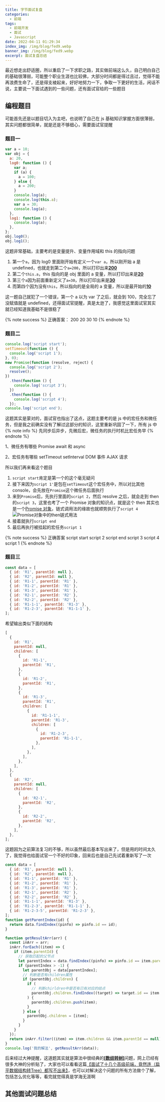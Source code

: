 ```yaml
---
title: 字节面试复盘
categories:
  - 前端
tags:
  - 前端开发
  - 面试
  - Javascript
date: 2022-04-11 01:29:34
index_img: /img/blog/fed9.webp
banner_img: /img/blog/fed9.webp
excerpt: 面试复盘总结
---
```


最近想走出舒适圈，所以重启了一下求职之路，其实做前端这么久，自己明白自己的基础很薄弱，可能整个职业生涯也比较佛，大部分时间都是得过且过，觉得不能再浪费生命了，还是得支棱起来，好好地努力一下，争取一下更好的生活，闲话不说，主要说一下面试遇到的一些问题，还有面试官给的一些题目

## 编程题目

可能首先还是以题目切入为主吧，也说明了自己在 js 基础知识掌握方面很薄弱，其实问题都很简单，就是还是不够细心，需要面试官提醒

### 题目一

```javascript
var a = 10;
var obj = {
  a: 20,
  log0: function () {
    var a;
    if (a) {
      a = 100;
    } else {
      a = 200;
    }
    console.log(a);
    console.log(this.a);
    var a = 30;
    console.log(a);
  },
  log1: function () {
    console.log(a);
  },
};
obj.log0();
obj.log1();
```

这题非常基础，主要考的是变量提升、变量作用域和 this 的指向问题

1. 第一个`a`，因为 log0 里面刚开始有定义一个`var a`，所以刚开始 a 是 undefined，也就走到第二个`a=200`，所以打印出来<u>**200**</u>
2. 第二个`this.a`，this 指向的是 obj 里面的 a 变量，所以打印出来是<u>**20**</u>
3. 第三个`a`因为前面重新定义了`a=30`，所以打印出来是<u>**30**</u>
4. 而第四个因为没有`this`，所以指向的是全局的 a 变量，所以是最开始的<u>**10**</u>

这一题自己就犯了一个错误，第一个 a 以为 var 了之后，就会到 100，完全忘了没赋值就是 undefined，还得面试官提醒，真是太逊了，我感觉这里面试官其实就已经知道我基础不是很稳了

{% note success %}
正确答案：
200
20
30
10
{% endnote %}

### 题目二

```javascript
console.log('script start');
setTimeout(function () {
  console.log('script 1');
}, 0);
new Promise(function (resolve, reject) {
  console.log('script 2');
  resolve();
})
  .then(function () {
    console.log('script 3');
  })
  .then(function () {
    console.log('script 4');
  });
console.log('script end');
```

这题其实是蒙对的，面试官也指出了这点，这题主要考的是 js 中的宏任务和微任务，但是我之前确实没有了解过这部分的知识，这里重新巩固了一下，所有 js 中
{% note info %}
先同步后异步，先微后宏，微任务的执行时机比宏任务早
{% endnote %}

1、微任务有哪些
Promise
await 和 async

2、宏任务有哪些
setTimeout
setInterval
DOM 事件
AJAX 请求

所以我们再来看这个题目

1. `script start`肯定是第一个的这个毫无疑问
2. 接下来因为`script 1'`是包在`setTimeout`这个宏任务中，所以对比其他 console，会先放在`Promise`这个微任务后面执行
3. 来到`Promise`后，先执行里面的`script 2`，然后 resolve 之后，就会走到 then 的`script 3`，这里也考了一个 Promise 对象的知识点，就是这个 then 其实也是一个[Promise 对象](https://es6.ruanyifeng.com/#docs/promise#Promise-prototype-then)，链式调用法的缘故也就顺势执行了`script 4`
   ![Promise对象中的then链式用法](/img/blog/fed9_1.png)
4. 接着就执行`script end`
5. 最后再执行被挂起的宏任务`script 1`

{% note success %}
正确答案
script start
script 2
script end
script 3
script 4
script 1
{% endnote %}

### 题目三

```javascript
const data = [
  { id: 'R1', parentId: null },
  { id: 'R2', parentId: null },
  { id: 'R1-1', parentId: 'R1' },
  { id: 'R1-2', parentId: 'R1' },
  { id: 'R1-3', parentId: 'R1' },
  { id: 'R2-1', parentId: 'R2' },
  { id: 'R2-2', parentId: 'R2' },
  { id: 'R1-1-1', parentId: 'R1-3' },
  { id: 'R1-2-3', parentId: 'R1-1-1' },
];
```

希望输出类似下面的结构

```javascript
[
  {
    id: 'R1',
    parentId: null,
    children: [
      {
        id: 'R1-1',
        parentId: 'R1',
      },
      {
        id: 'R1-2',
        parentId: 'R1',
      },
      {
        id: 'R1-3',
        parentId: 'R1',
        children: [
          {
            id: 'R1-1-1',
            parentId: 'R1-3',
            children: [
              {
                id: 'R1-2-3',
                parentId: 'R1-1-1',
              },
            ],
          },
        ],
      },
    ],
  },
  {
    id: 'R2',
    parentId: null,
    children: [
      {
        id: 'R2-1',
        parentId: 'R2',
      },
      {
        id: 'R2-2',
        parentId: 'R2',
      },
    ],
  },
];
```

这题因为之前算法复习的不够，所以虽然最后基本写出来了，但是用的时间太久了，我觉得也给面试官一个不好的印象，回来后也是自己先试着重新写了一次

```javascript
const data = [
  { id: 'R1', parentId: null },
  { id: 'R2', parentId: null },
  { id: 'R1-1', parentId: 'R1' },
  { id: 'R1-2', parentId: 'R1' },
  { id: 'R1-3', parentId: 'R1' },
  { id: 'R2-1', parentId: 'R2' },
  { id: 'R2-2', parentId: 'R2' },
  { id: 'R1-1-1', parentId: 'R1-3' },
  { id: 'R1-2-3', parentId: 'R1-1-1' },
  { id: 'R1-2-3-5', parentId: 'R1-2-3' },
];
function getParentIndex(id) {
  return data.findIndex((pinfo) => pinfo.id == id);
}

function getResultArr(arr) {
  const inArr = arr;
  inArr.forEach((item) => {
    if (item.parentId) {
      // 获取匹配的父节点
      let parentIndex = data.findIndex((pinfo) => pinfo.id == item.parentId);
      if (parentIndex > -1) {
        let parentObj = data[parentIndex];
        // 判断是否有children属性
        if (parentObj.children) {
          if (
            // 判断chirldren中是否有已有对应的结点
            parentObj.children.findIndex((target) => target.id == item.id) == -1
          ) {
            parentObj.children.push(item);
          }
        } else {
          parentObj.children = [item];
        }
      }
    }
  });
  return inArr.filter((item) => item.children && item.parentId == null);
}
console.log('我的解法', getResultArr(data));
```
后来经过大神提醒，这道题其实就是算法中很经典的<u>**[数组转树]**</u>问题，网上已经有很多大神的分析贴了，大家也可以看看这篇[【面试了十几个高级前端，竟然连（扁平数据结构转Tree）都写不出来】](https://juejin.cn/post/6983904373508145189#heading-8)，也可以对解决这个问题的所有方法做个了解，包括怎么优化等等，看完就觉得真是学海无涯啊

## 其他面试问题总结
